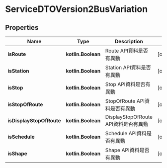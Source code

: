
# ServiceDTOVersion2BusVariation

## Properties
Name | Type | Description | Notes
------------ | ------------- | ------------- | -------------
**isRoute** | **kotlin.Boolean** | Route API資料是否有異動 |  [optional]
**isStation** | **kotlin.Boolean** | Station API資料是否有異動 |  [optional]
**isStop** | **kotlin.Boolean** | Stop API資料是否有異動 |  [optional]
**isStopOfRoute** | **kotlin.Boolean** | StopOfRoute API資料是否有異動 |  [optional]
**isDisplayStopOfRoute** | **kotlin.Boolean** | DisplayStopOfRoute API資料是否有異動 |  [optional]
**isSchedule** | **kotlin.Boolean** | Schedule API資料是否有異動 |  [optional]
**isShape** | **kotlin.Boolean** | Shape API資料是否有異動 |  [optional]



